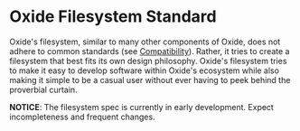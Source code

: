 # Oxide Filesystem Standard

Oxide's filesystem, similar to many other components of Oxide, does not adhere to common standards (see [Compatibility](/compat.md)). Rather, it tries to create a filesystem that best fits its own design philosophy. Oxide's filesystem tries to make it easy to develop software within Oxide's ecosystem while also making it simple to be a casual user without ever having to peek behind the proverbial curtain.

**NOTICE**: The filesystem spec is currently in early development. Expect incompleteness and frequent changes.
